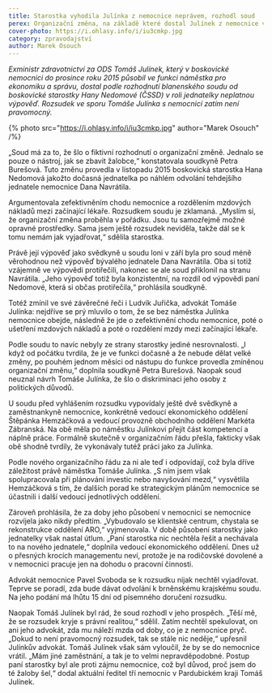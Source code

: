 ```yaml
---
title: Starostka vyhodila Julínka z nemocnice neprávem, rozhodl soud
perex: Organizační změna, na základě které dostal Julínek z nemocnice výpověď, byla podle názoru soudu čistě účelová.
cover-photo: https://i.ohlasy.info/i/iu3cmkp.jpg
category: zpravodajství
author: Marek Osouch
---
```


*Exministr zdravotnictví za ODS Tomáš Julínek, který v boskovické nemocnici do prosince roku 2015 působil ve funkci náměstka pro ekonomiku a správu, dostal podle rozhodnutí blanenského soudu od boskovické starostky Hany Nedomové (ČSSD) v roli jednatelky neplatnou výpověď. Rozsudek ve sporu Tomáše Julínka s nemocnicí zatím není pravomocný.*

{% photo src="https://i.ohlasy.info/i/iu3cmkp.jpg" author="Marek Osouch" /%}

„Soud má za to, že šlo o fiktivní rozhodnutí o organizační změně. Jednalo se pouze o nástroj, jak se zbavit žalobce,“ konstatovala soudkyně Petra Burešová. Tuto změnu provedla v listopadu 2015 boskovická starostka Hana Nedomová jakožto dočasná jednatelka po náhlém odvolání tehdejšího jednatele nemocnice Dana Navrátila.

Argumentovala zefektivněním chodu nemocnice a rozdělením mzdových nákladů mezi začínající lékaře. Rozsudkem soudu je zklamaná. „Myslím si, že organizační změna proběhla v pořádku. Jsou tu samozřejmě možné opravné prostředky. Sama jsem ještě rozsudek neviděla, takže dál se k tomu nemám jak vyjadřovat,“ sdělila starostka.

Právě její výpověď jako svědkyně u soudu loni v září byla pro soud méně věrohodnou než výpověď bývalého jednatele Dana Navrátila. Oba si totiž vzájemně ve výpovědi protiřečili, nakonec se ale soud přiklonil na stranu Navrátila. „Jeho výpověď totiž byla konzistentní, na rozdíl od výpovědi paní Nedomové, která si občas protiřečila,“ prohlásila soudkyně.

Totéž zmínil ve své závěrečné řeči i Ludvík Juřička, advokát Tomáše Julínka: nejdříve se prý mluvilo o tom, že se bez náměstka Julínka nemocnice obejde, následně že jde o zefektivnění chodu nemocnice, poté o ušetření mzdových nákladů a poté o rozdělení mzdy mezi začínající lékaře.

Podle soudu to navíc nebyly ze strany starostky jediné nesrovnalosti. „I když od počátku tvrdila, že je ve funkci dočasně a že nebude dělat velké změny, po pouhém jednom měsíci od nástupu do funkce provedla zmíněnou organizační změnu,“ doplnila soudkyně Petra Burešová. Naopak soud neuznal návrh Tomáše Julínka, že šlo o diskriminaci jeho osoby z politických důvodů.

U soudu před vyhlášením rozsudku vypovídaly ještě dvě svědkyně a zaměstnankyně nemocnice, konkrétně vedoucí ekonomického oddělení Štěpánka Hemzáčková a vedoucí provozně obchodního oddělení Markéta Zábranská. Na obě měla po náměstku Julínkovi přejít část kompetencí a náplně práce. Formálně skutečně v organizačním řádu přešla, fakticky však obě shodně tvrdily, že vykonávaly tutéž práci jako za Julínka.

Podle nového organizačního řádu za ni ale teď i odpovídají, což byla dříve záležitost právě náměstka Tomáše Julínka. „S ním jsem však spolupracovala při plánování investic nebo navyšování mezd,“ vysvětlila Hemzáčková s tím, že dalších porad ke strategickým plánům nemocnice se účastnili i další vedoucí jednotlivých oddělení.

Zároveň prohlásila, že za doby jeho působení v nemocnici se nemocnice rozvíjela jako nikdy předtím. „Vybudovalo se klientské centrum, chystala se rekonstrukce oddělení ARO,“ vyjmenovala. V době působení starostky jako jednatelky však nastal útlum. „Paní starostka nic nechtěla řešit a nechávala to na nového jednatele,“ doplnila vedoucí ekonomického oddělení. Dnes už o přesných krocích managementu neví, protože je na rodičovské dovolené a v nemocnici pracuje jen na dohodu o pracovní činnosti.

Advokát nemocnice Pavel Svoboda se k rozsudku nijak nechtěl vyjadřovat. Teprve se poradí, zda bude dávat odvolání k brněnskému krajskému soudu. Na jeho podání má lhůtu 15 dní od písemného doručení rozsudku.

Naopak Tomáš Julínek byl rád, že soud rozhodl v jeho prospěch. „Těší mě, že se rozsudek kryje s právní realitou,“ sdělil. Zatím nechtěl spekulovat, on ani jeho advokát, zda mu náleží mzda od doby, co je z nemocnice pryč. „Dokud to není pravomocný rozsudek, tak se stále nic neděje,“ upřesnil Julínkův advokát. Tomáš Julínek však sám vyloučil, že by se do nemocnice vrátil. „Mám jiné zaměstnání, a tak je to velmi nepravděpodobné. Postup paní starostky byl ale proti zájmu nemocnice, což byl důvod, proč jsem do té žaloby šel,“ dodal aktuální ředitel tří nemocnic v Pardubickém kraji Tomáš Julínek.
